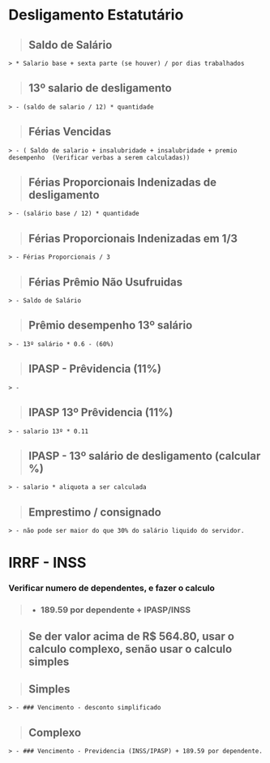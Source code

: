 # Desligamento Estatutário

>  ## Saldo de Salário
    > * Salario base + sexta parte (se houver) / por dias trabalhados

> ## 13º salario de desligamento
    > - (saldo de salario / 12) * quantidade

> ## Férias Vencidas
    > - ( Saldo de salario + insalubridade + insalubridade + premio desempenho  (Verificar verbas a serem calculadas))

> ## Férias Proporcionais Indenizadas de desligamento
    > - (salário base / 12) * quantidade

> ## Férias Proporcionais Indenizadas em 1/3
    > - Férias Proporcionais / 3

> ## Férias Prêmio Não Usufruidas
    > - Saldo de Salário 

> ## Prêmio desempenho 13º salário
    > - 13º salário * 0.6 - (60%)

> ## IPASP - Prêvidencia (11%)
    > - 

> ## IPASP 13º Prêvidencia (11%)
    > - salario 13º * 0.11


> ## IPASP - 13º salário de desligamento (calcular %)
    > - salario * aliquota a ser calculada


> ## Emprestimo / consignado
    > - não pode ser maior do que 30% do salário liquido do servidor.



# IRRF - INSS

### Verificar numero de dependentes, e fazer o calculo
> - ### 189.59 por dependente + IPASP/INSS

> ## Se der valor acima de R$ 564.80, usar o calculo complexo, senão usar o calculo simples

> ## Simples
    > - ### Vencimento - desconto simplificado

> ## Complexo
    > - ### Vencimento - Previdencia (INSS/IPASP) + 189.59 por dependente.